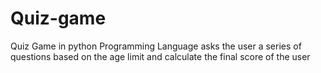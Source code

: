 # Quiz-game
Quiz Game in python Programming Language asks the user a series of questions based on the age limit and calculate the final score of the user 
